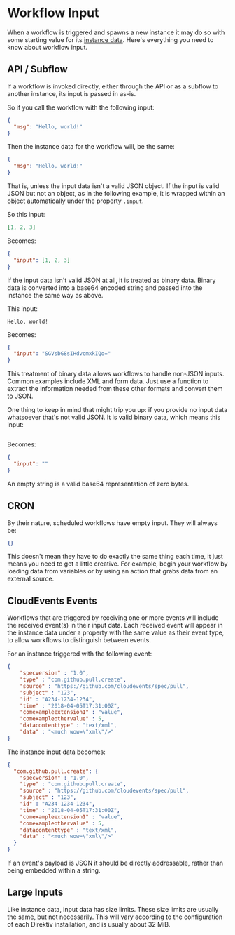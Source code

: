 # Workflow Input

When a workflow is triggered and spawns a new instance it may do so with some starting value for its [instance data](./instance-data.md). Here's everything you need to know about workflow input. 

## API / Subflow

If a workflow is invoked directly, either through the API or as a subflow to another instance, its input is passed in as-is. 

So if you call the workflow with the following input:

```json
{
  "msg": "Hello, world!"
}
```

Then the instance data for the workflow will, be the same:

```json
{
  "msg": "Hello, world!"
}
```

That is, unless the input data isn't a valid JSON object. If the input is valid JSON but not an object, as in the following example, it is wrapped within an object automatically under the property `.input`. 

So this input:

```json
[1, 2, 3]
```

Becomes:

```json
{
  "input": [1, 2, 3]
}
```

If the input data isn't valid JSON at all, it is treated as binary data. Binary data is converted into a base64 encoded string and passed into the instance the same way as above.

This input:

```
Hello, world!
```

Becomes:

```json
{
  "input": "SGVsbG8sIHdvcmxkIQo="
}
```

This treatment of binary data allows workflows to handle non-JSON inputs. Common examples include XML and form data. Just use a function to extract the information needed from these other formats and convert them to JSON.

One thing to keep in mind that might trip you up: if you provide no input data whatsoever that's not valid JSON. It is valid binary data, which means this input:

```
```

Becomes:

```json
{
  "input": ""
}
```

An empty string is a valid base64 representation of zero bytes.

## CRON

By their nature, scheduled workflows have empty input. They will always be:

```json
{}
```

This doesn't mean they have to do exactly the same thing each time, it just means you need to get a little creative. For example, begin your workflow by loading data from variables or by using an action that grabs data from an external source.

## CloudEvents Events

Workflows that are triggered by receiving one or more events will include the received event(s) in their input data. Each received event will appear in the instance data under a property with the same value as their event type, to allow workflows to distinguish between events.

For an instance triggered with the following event:

```json
{
    "specversion" : "1.0",
    "type" : "com.github.pull.create",
    "source" : "https://github.com/cloudevents/spec/pull",
    "subject" : "123",
    "id" : "A234-1234-1234",
    "time" : "2018-04-05T17:31:00Z",
    "comexampleextension1" : "value",
    "comexampleothervalue" : 5,
    "datacontenttype" : "text/xml",
    "data" : "<much wow=\"xml\"/>"
}
```

The instance input data becomes:

```json
{
  "com.github.pull.create": {
    "specversion" : "1.0",
    "type" : "com.github.pull.create",
    "source" : "https://github.com/cloudevents/spec/pull",
    "subject" : "123",
    "id" : "A234-1234-1234",
    "time" : "2018-04-05T17:31:00Z",
    "comexampleextension1" : "value",
    "comexampleothervalue" : 5,
    "datacontenttype" : "text/xml",
    "data" : "<much wow=\"xml\"/>"
  }
}
```

If an event's payload is JSON it should be directly addressable, rather than being embedded within a string.

## Large Inputs

Like instance data, input data has size limits. These size limits are usually the same, but not necessarily. This will vary according to the configuration of each Direktiv installation, and is usually about 32 MiB. 
